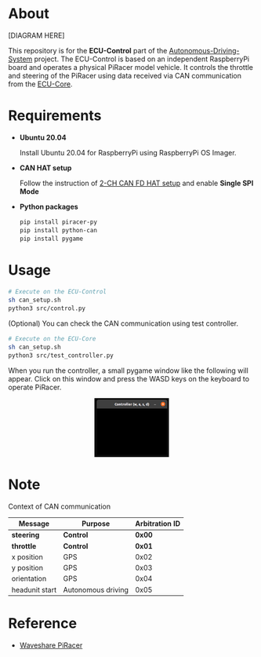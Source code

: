 # About

[DIAGRAM HERE]

This repository is for the **ECU-Control** part of the [Autonomous-Driving-System](https://github.com/SEA-ME-COSS/Autonomous-Driving-System) project. The ECU-Control is based on an independent RaspberryPi board and operates a physical PiRacer model vehicle. It controls the throttle and steering of the PiRacer using data received via CAN communication from the [ECU-Core](https://github.com/SEA-ME-COSS/ECU-Core).

# Requirements

- **Ubuntu 20.04**

    Install Ubuntu 20.04 for RaspberryPi using RaspberryPi OS Imager.

- **CAN HAT setup**

    Follow the instruction of [2-CH CAN FD HAT setup](https://www.waveshare.com/wiki/2-CH_CAN_FD_HAT) and enable **Single SPI Mode**

- **Python packages**

    ```bash
    pip install piracer-py
    pip install python-can
    pip install pygame
    ```

# Usage

```bash
# Execute on the ECU-Control
sh can_setup.sh
python3 src/control.py
```

(Optional) You can check the CAN communication using test controller.

```bash
# Execute on the ECU-Core
sh can_setup.sh
python3 src/test_controller.py
```

When you run the controller, a small pygame window like the following will appear. Click on this window and press the WASD keys on the keyboard to operate PiRacer.

<div width="100%" align="center"><img src="/images/controller.png" align="center" width="30%"></div>

# Note

Context of CAN communication

| Message            | Purpose                | Arbitration ID |
|--------------------|------------------------|----------------|
| **steering**       | **Control**            | **0x00**       |
| **throttle**       | **Control**            | **0x01**       |
| x position         | GPS                    | 0x02           |
| y position         | GPS                    | 0x03           |
| orientation        | GPS                    | 0x04           |
| headunit start     | Autonomous driving     | 0x05           |

# Reference
- [Waveshare PiRacer](https://www.waveshare.com/wiki/PiRacer_AI_Kit)